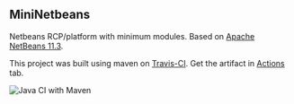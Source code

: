## MiniNetbeans

Netbeans RCP/platform with minimum modules. Based on [Apache NetBeans 11.3](https://netbeans.apache.org/download/archive/index.html).

This project was built using maven on [Travis-CI](https://travis-ci.org/saseno/MiniNetbeans).
Get the artifact in [Actions](https://github.com/saseno/MiniNetbeans/actions) tab.

![Java CI with Maven](https://github.com/saseno/MiniNetbeans/workflows/Java%20CI%20with%20Maven/badge.svg)
